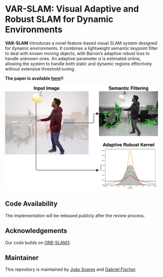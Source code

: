 # VAR-SLAM: Visual Adaptive and Robust SLAM for Dynamic Environments

**VAR-SLAM** introduces a novel feature-based visual SLAM system designed for dynamic environments. It combines a lightweight semantic keypoint filter to deal with known moving objects, with Barron’s adaptive robust loss to handle unknown ones. An adaptive parameter α is estimated online, allowing the system to handle both static and dynamic regions effectively without extensive threshold tuning.

**The paper is available [here](https://arxiv.org/pdf/2510.16205)!!** 

<div align="center">
  <img src="docs/banner.png" alt="VAR-SLAM Banner" width="600">
</div>

## Code Availability

The implementation will be released publicly after the review process.

## Acknowledgements
Our code builds on [ORB-SLAM3](https://github.com/UZ-SLAMLab/ORB_SLAM3).

## Maintainer

This repository is maintained by [João Soares](https://github.com/virgolinosoares) and [Gabriel Fischer](https://github.com/git-gfischer).
